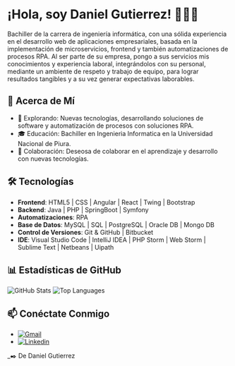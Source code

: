 # ¡Hola, soy Daniel Gutierrez! 👋🏻‍💻

Bachiller de la carrera de ingeniería informática, con una sólida experiencia en el desarrollo web de aplicaciones empresariales, basada en la implementación de microservicios, frontend y también automatizaciones de procesos RPA. Al ser parte de su empresa, pongo a sus servicios mis conocimientos y experiencia laboral, integrándolos con su personal, mediante un ambiente de respeto y trabajo de equipo, para lograr resultados tangibles y a su vez generar expectativas laborables.

## 💬 Acerca de Mí
- 🔭 Explorando: Nuevas tecnologías, desarrollando soluciones de software y automatización de procesos con soluciones RPA.
- 🎓 Educación: Bachiller en Ingenieria Informatica en la Universidad Nacional de Piura.
- 👯 Colaboración: Deseosa de colaborar en el aprendizaje y desarrollo con nuevas tecnologías.

## 🛠 Tecnologías
- **Frontend**: HTML5 | CSS | Angular | React | Twing | Bootstrap
- **Backend**: Java | PHP | SpringBoot | Symfony
- **Automatizaciones**: RPA
- **Base de Datos**: MySQL | SQL | PostgreSQL | Oracle DB | Mongo DB
- **Control de Versiones**: Git & GitHub | Bitbucket
- **IDE**: Visual Studio Code | IntelliJ IDEA | PHP Storm | Web Storm | Sublime Text | Netbeans | Uipath

## 📊 Estadísticas de GitHub

<p align="">
  <img src="https://github-readme-stats.vercel.app/api?username=danielgutierrez13&show_icons=true&theme=tokyonight&hide_title=true" alt="GitHub Stats" />
  <img src="https://github-readme-stats.vercel.app/api/top-langs/?username=danielgutierrez13&layout=compact&theme=tokyonight" alt="Top Languages" />
</p>

## 📫 Conéctate Conmigo
- [![Gmail](https://img.shields.io/badge/-Gmail-D14836?style=flat-square&logo=Gmail&logoColor=white)](mailto:dgutierrezvillegas@gmail.com)
- [![Linkedin](https://img.shields.io/badge/-LinkedIn-blue?style=flat-square&logo=Linkedin&logoColor=white)](https://www.linkedin.com/in/daniel-gutierrez-villegas/)

_✒️ De Daniel Gutierrez

